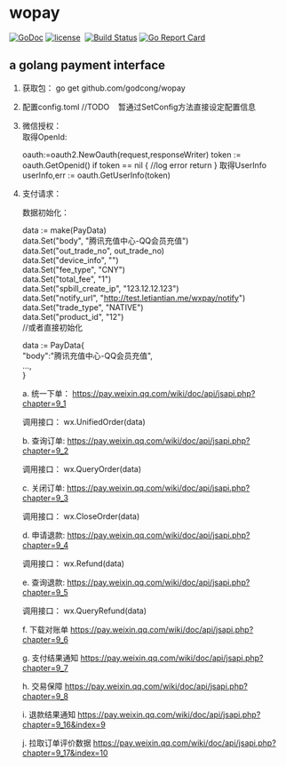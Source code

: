 

# wopay #
[![GoDoc](https://godoc.org/github.com/godcong/wopay?status.svg)](http://godoc.org/github.com/godcong/wopay)
[![license](https://img.shields.io/github/license/godcong/wopay.svg)](https://github.com/godcong/wopay/blob/master/LICENSE)
 [![Build Status](https://travis-ci.org/godcong/wopay.svg?branch=master)](https://travis-ci.org/godcong/wopay)
[![Go Report Card](https://goreportcard.com/badge/github.com/godcong/wopay)](https://goreportcard.com/report/github.com/godcong/wopay)


## a golang payment interface ##

1. 获取包：
go get github.com/godcong/wopay

2. 配置config.toml
//TODO 
    暂通过SetConfig方法直接设定配置信息

3. 微信授权：  
    取得OpenId:  
    
    
     oauth:=oauth2.NewOauth(request,responseWriter)
     token := oauth.GetOpenid()
     if token == nil {
        //log error
        return 
     }
     取得UserInfo
     userInfo,err := oauth.GetUserInfo(token)
    
4. 支付请求：  


   数据初始化：
        
    data := make(PayData)  
    data.Set("body", "腾讯充值中心-QQ会员充值")  
    data.Set("out_trade_no", out_trade_no)  
    data.Set("device_info", "")  
    data.Set("fee_type", "CNY")  
    data.Set("total_fee", "1")  
    data.Set("spbill_create_ip", "123.12.12.123")  
    data.Set("notify_url", "http://test.letiantian.me/wxpay/notify")  
    data.Set("trade_type", "NATIVE")  
    data.Set("product_id", "12")  
    //或者直接初始化
    
    data := PayData{  
        "body":"腾讯充值中心-QQ会员充值",  
        ...,  
    }  

   a. 统一下单： 
    https://pay.weixin.qq.com/wiki/doc/api/jsapi.php?chapter=9_1
    
    调用接口：
    wx.UnifiedOrder(data)

   b. 查询订单:
    https://pay.weixin.qq.com/wiki/doc/api/jsapi.php?chapter=9_2
    
    调用接口：
        wx.QueryOrder(data)
    
   c. 关闭订单:
    https://pay.weixin.qq.com/wiki/doc/api/jsapi.php?chapter=9_3
        
    调用接口：
        wx.CloseOrder(data)
        
   d. 申请退款:
   https://pay.weixin.qq.com/wiki/doc/api/jsapi.php?chapter=9_4
   
    调用接口：
           wx.Refund(data)
   
   e. 查询退款:
   https://pay.weixin.qq.com/wiki/doc/api/jsapi.php?chapter=9_5
   
    调用接口：
           wx.QueryRefund(data)
   
   f. 下载对账单
   https://pay.weixin.qq.com/wiki/doc/api/jsapi.php?chapter=9_6
   
   g. 支付结果通知
   https://pay.weixin.qq.com/wiki/doc/api/jsapi.php?chapter=9_7
   
   h. 交易保障
   https://pay.weixin.qq.com/wiki/doc/api/jsapi.php?chapter=9_8
   
   i. 退款结果通知
   https://pay.weixin.qq.com/wiki/doc/api/jsapi.php?chapter=9_16&index=9
   
   j. 拉取订单评价数据
   https://pay.weixin.qq.com/wiki/doc/api/jsapi.php?chapter=9_17&index=10

